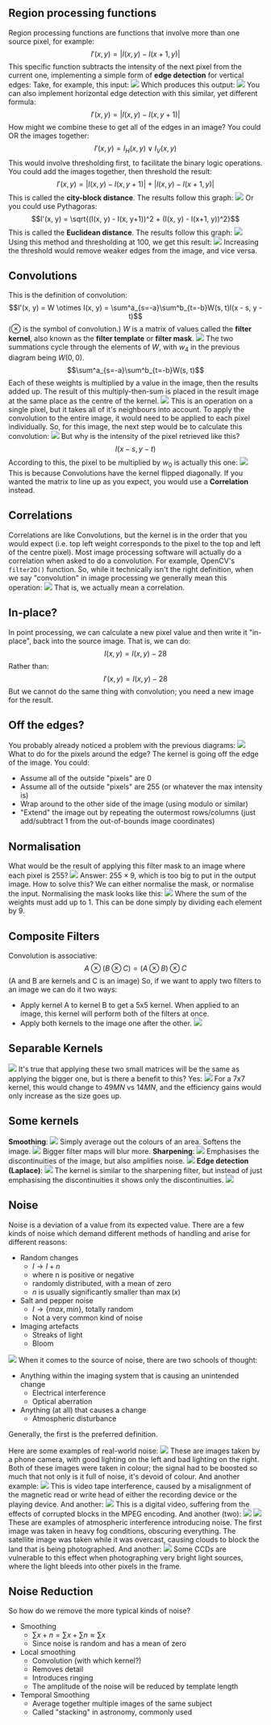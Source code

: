 ## Region processing functions
Region processing functions are functions that involve more than one source pixel, for example:
$$I'(x, y) = |I(x, y) - I(x+1, y)|$$
This specific function subtracts the intensity of the next pixel from the current one, implementing a simple form of **edge detection** for vertical edges:
Take, for example, this input:
![](Pasted%20image%2020230324113025.png)
Which produces this output:
![](Pasted%20image%2020230324113042.png)
You can also implement horizontal edge detection with this similar, yet different formula:
$$I'(x, y) = |I(x, y) - I(x, y+1)|$$
How might we combine these to get all of the edges in an image?
You could OR the images together:
$$I'(x, y) = I_H(x, y) \lor I_V(x, y)$$
This would involve thresholding first, to facilitate the binary logic operations.
You could add the images together, then threshold the result:
$$I'(x, y) = |I(x, y) - I(x, y+1)| + |I(x, y) - I(x+1, y)|$$
This is called the **city-block distance**. The results follow this graph:
![](Pasted%20image%2020230324113844.png)
Or you could use Pythagoras:
$$I'(x, y) = \sqrt{(I(x, y) - I(x, y+1))^2 + (I(x, y) - I(x+1, y))^2}$$
This is called the **Euclidean distance**. The results follow this graph:
![](Pasted%20image%2020230324114119.png)
Using this method and thresholding at 100, we get this result:
![](Pasted%20image%2020230324114344.png)
Increasing the threshold would remove weaker edges from the image, and vice versa.

## Convolutions
This is the definition of convolution:
$$I'(x, y) = W \otimes I(x, y) = \sum^a_{s=-a}\sum^b_{t=-b}W(s, t)I(x - s, y - t)$$
($\otimes$ is the symbol of convolution.)
$W$ is a matrix of values called the **filter kernel**, also known as the **filter template** or **filter mask**.
![](Pasted%20image%2020230324115317.png)
The two summations cycle through the elements of $W$, with $w_4$ in the previous diagram being $W(0, 0)$.
$$\sum^a_{s=-a}\sum^b_{t=-b}W(s, t)$$
Each of these weights is multiplied by a value in the image, then the results added up. The result of this multiply-then-sum is placed in the result image at the same place as the centre of the kernel.
![](Pasted%20image%2020230324115735.png)
This is an operation on a single pixel, but it takes all of it's neighbours into account. To apply the convolution to the entire image, it would need to be applied to each pixel individually. So, for this image, the next step would be to calculate this convolution:
![](Pasted%20image%2020230324115951.png)
But why is the intensity of the pixel retrieved like this?
$$I(x - s, y - t)$$
According to this, the pixel to be multiplied by $w_0$ is actually this one:
![](Pasted%20image%2020230324120139.png)
This is because Convolutions have the kernel flipped diagonally. If you wanted the matrix to line up as you expect, you would use a **Correlation** instead.
## Correlations
Correlations are like Convolutions, but the kernel is in the order that you would expect (i.e. top left weight corresponds to the pixel to the top and left of the centre pixel).
Most image processing software will actually do a correlation when asked to do a convolution. For example, OpenCV's `filter2D()` function.
So, while it technically isn't the right definition, when we say "convolution" in image processing we generally mean this operation:
![](Pasted%20image%2020230324120527.png)
That is, we actually mean a correlation. 

## In-place?
In point processing, we can calculate a new pixel value and then write it "in-place", back into the source image. That is, we can do:
$$I(x, y) = I(x, y) - 28$$
Rather than:
$$I'(x, y) = I(x, y) - 28$$
But we cannot do the same thing with convolution; you need a new image for the result.

## Off the edges?
You probably already noticed a problem with the previous diagrams:
![](Pasted%20image%2020230324121548.png)
What to do for the pixels around the edge? The kernel is going off the edge of the image. You could:
- Assume all of the outside "pixels" are 0
- Assume all of the outside "pixels" are 255 (or whatever the max intensity is)
- Wrap around to the other side of the image (using modulo or similar)
- "Extend" the image out by repeating the outermost rows/columns (just add/subtract 1 from the out-of-bounds image coordinates)

## Normalisation
What would be the result of applying this filter mask to an image where each pixel is 255?
![](Pasted%20image%2020230324122541.png)
Answer: $255 \times 9$, which is too big to put in the output image.
How to solve this? We can either normalise the mask, or normalise the input.
Normalising the mask looks like this:
![](Pasted%20image%2020230324123133.png)
Where the sum of the weights must add up to 1. This can be done simply by dividing each element by 9.
## Composite Filters
Convolution is associative:
$$A \otimes (B \otimes C) = (A\otimes B) \otimes C$$
(A and B are kernels and C is an image)
So, if we want to apply two filters to an image we can do it two ways:
- Apply kernel A to kernel B to get a 5x5 kernel. When applied to an image, this kernel will perform both of the filters at once.
- Apply both kernels to the image one after the other.
![](Pasted%20image%2020230324123724.png)
## Separable Kernels
![](Pasted%20image%2020230324124150.png)
It's true that applying these two small matrices will be the same as applying the bigger one, but is there a benefit to this? Yes:
![](Pasted%20image%2020230324125336.png)
For a 7x7 kernel, this would change to $49MN$ vs $14MN$, and the efficiency gains would only increase as the size goes up.
## Some kernels
**Smoothing**:
![](Pasted%20image%2020230324130200.png)
Simply average out the colours of an area. Softens the image.
![](Pasted%20image%2020230324130308.png)
Bigger filter maps will blur more.
**Sharpening**:
![](Pasted%20image%2020230324130404.png)
Emphasises the discontinuities of the image, but also amplifies noise.
![](Pasted%20image%2020230324130541.png)
**Edge detection (Laplace)**:
![](Pasted%20image%2020230324130633.png)
The kernel is similar to the sharpening filter, but instead of just emphasising the discontinuities it shows only the discontinuities.
![](Pasted%20image%2020230324130823.png)
## Noise
Noise is a deviation of a value from its expected value. There are a few kinds of noise which demand different methods of handling and arise for different reasons:
- Random changes
	- $I \rightarrow I + n$
	- where n is positive or negative
	- randomly distributed, with a mean of zero
	- $n$ is usually significantly smaller than $\max(x)$
- Salt and pepper noise
	- $I \rightarrow \{ max, min\}$, totally random
	- Not a very common kind of noise
- Imaging artefacts
	- Streaks of light
	- Bloom

![](Pasted%20image%2020230324132441.png)
When it comes to the source of noise, there are two schools of thought:
- Anything within the imaging system that is causing an unintended change
	- Electrical interference
	- Optical aberration
- Anything (at all) that causes a change
	- Atmospheric disturbance

Generally, the first is the preferred definition.

Here are some examples of real-world noise:
![](Pasted%20image%2020230324132704.png)
These are images taken by a phone camera, with good lighting on the left and bad lighting on the right. Both of these images were taken in colour; the signal had to be boosted so much that not only is it full of noise, it's devoid of colour.
And another example:
![](Pasted%20image%2020230324132813.png)
This is video tape interference, caused by a misalignment of the magnetic read or write head of either the recording device or the playing device.
And another:
![](Pasted%20image%2020230324132954.png)
This is a digital video, suffering from the effects of corrupted blocks in the MPEG encoding.
And another (two):
![](Pasted%20image%2020230324133125.png)
![](Pasted%20image%2020230324133153.png)
These are examples of atmospheric interference introducing noise. The first image was taken in heavy fog conditions, obscuring everything. The satellite image was taken while it was overcast, causing clouds to block the land that is being photographed.
And another:
![](Pasted%20image%2020230324133351.png)
Some CCDs are vulnerable to this effect when photographing very bright light sources, where the light bleeds into other pixels in the frame.

## Noise Reduction
So how do we remove the more typical kinds of noise?
- Smoothing
	- $\sum{x + n} = \sum{x} + \sum{n} \approx \sum{x}$
	- Since noise is random and has a mean of zero
- Local smoothing
	- Convolution (with which kernel?)
	- Removes detail
	- Introduces ringing
	- The amplitude of the noise will be reduced by template length
- Temporal Smoothing
	- Average together multiple images of the same subject
	- Called "stacking" in astronomy, commonly used

